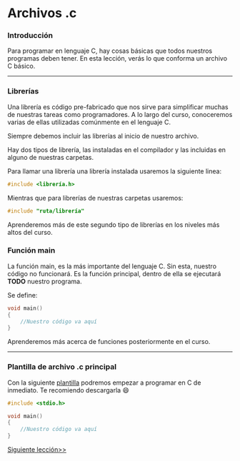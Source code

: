 <h1> Archivos .c </h1>

<h3> Introducción </h3>

Para programar en lenguaje C, hay cosas básicas que todos nuestros programas deben tener. En esta lección, verás lo que conforma un archivo C básico.

<hr>

<h3> Librerías </h3>

Una librería es código pre-fabricado que nos sirve para simplificar muchas de nuestras tareas como programadores. A lo largo del curso, conoceremos varias de ellas utilizadas comúnmente en el lenguaje C.

Siempre debemos incluir las librerías al inicio de nuestro archivo.

Hay dos tipos de librería, las instaladas en el compilador y las incluidas en alguno de nuestras carpetas.

Para llamar una librería una librería instalada usaremos la siguiente linea:

```C
#include <librería.h>
```

Mientras que para librerías de nuestras carpetas usaremos:

```C
#include "ruta/librería"
```

Aprenderemos más de este segundo tipo de librerías en los niveles más altos del curso.

<h3> Función main </h3>

La función main, es la más importante del lenguaje C. Sin esta, nuestro código no funcionará. Es la función principal, dentro de ella se ejecutará **TODO** nuestro programa.

Se define:

```C
void main()
{
    //Nuestro código va aquí
}
```
Aprenderemos más acerca de funciones posteriormente en el curso.

<hr>

<h3> Plantilla de archivo .c principal </h3>

Con la siguiente [plantilla](https://github.com/DIRM2705/C-desde-0/blob/N1/Nivel%201/Archivo%20.c/main.c) podremos empezar a programar en C de inmediato. Te recomiendo descargarla :smile:

```C
#include <stdio.h>

void main()
{
    //Nuestro código va aquí
}
```

[Siguiente lección>>](https://github.com/DIRM2705/C-desde-0/blob/N1/Nivel%201/Variables/README.md)